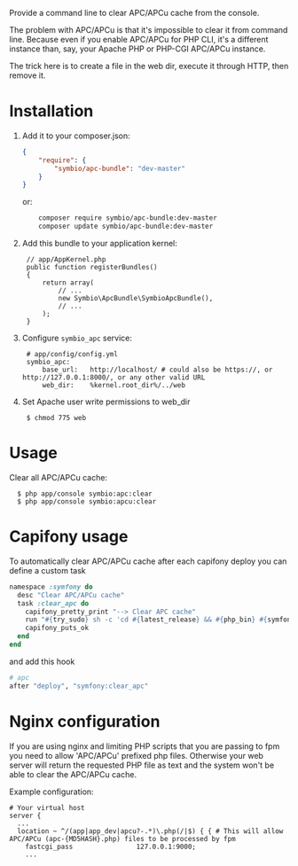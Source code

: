 Provide a command line to clear APC/APCu cache from the console.

The problem with APC/APCu is that it's impossible to clear it from command line.
Because even if you enable APC/APCu for PHP CLI, it's a different instance than,
say, your Apache PHP or PHP-CGI APC/APCu instance.

The trick here is to create a file in the web dir, execute it through HTTP,
then remove it.

Installation
============

  1. Add it to your composer.json:

      ```json
      {
          "require": {
              "symbio/apc-bundle": "dev-master"
          }
      }
      ```

     or:

      ```sh
          composer require symbio/apc-bundle:dev-master
          composer update symbio/apc-bundle:dev-master
      ```

  2. Add this bundle to your application kernel:

          // app/AppKernel.php
          public function registerBundles()
          {
              return array(
                  // ...
                  new Symbio\ApcBundle\SymbioApcBundle(),
                  // ...
              );
          }

  3. Configure `symbio_apc` service:

          # app/config/config.yml
          symbio_apc:
              base_url:   http://localhost/ # could also be https://, or http://127.0.0.1:8000/, or any other valid URL
              web_dir:    %kernel.root_dir%/../web

  4. Set Apache user write permissions to web_dir

          $ chmod 775 web

Usage
=====

Clear all APC/APCu cache:

      $ php app/console symbio:apc:clear
      $ php app/console symbio:apcu:clear


Capifony usage
==============

To automatically clear APC/APCu cache after each capifony deploy you can define a custom task

```ruby
namespace :symfony do
  desc "Clear APC/APCu cache"
  task :clear_apc do
    capifony_pretty_print "--> Clear APC cache"
    run "#{try_sudo} sh -c 'cd #{latest_release} && #{php_bin} #{symfony_console} symbio:apc:clear --env=#{symfony_env_prod}'"
    capifony_puts_ok
  end
end
```

and add this hook

```ruby
# apc
after "deploy", "symfony:clear_apc"
```

Nginx configuration
===================

If you are using nginx and limiting PHP scripts that you are passing to fpm you need to allow 'APC/APCu' prefixed php files. Otherwise your web server will return the requested PHP file as text and the system won't be able to clear the APC/APCu cache.

Example configuration:
```
# Your virtual host
server {
  ...
  location ~ ^/(app|app_dev|apcu?-.*)\.php(/|$) { { # This will allow APC/APCu (apc-{MD5HASH}.php) files to be processed by fpm
    fastcgi_pass                127.0.0.1:9000;
    ...
```